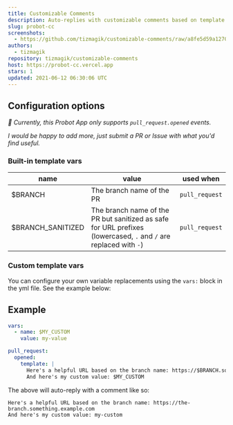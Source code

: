 ```yaml
---
title: Customizable Comments
description: Auto-replies with customizable comments based on template vars
slug: probot-cc
screenshots:
  - https://github.com/tizmagik/customizable-comments/raw/a8fe5d59a127040ab6842dbf2c681e7690970544/public/probot-cc-sample.png
authors:
  - tizmagik
repository: tizmagik/customizable-comments
host: https://probot-cc.vercel.app
stars: 1
updated: 2021-06-12 06:30:06 UTC
---
```


## Configuration options

_📒 Currently, this Probot App only supports `pull_request.opened` events._

_I would be happy to add more, just submit a PR or Issue with what you'd find useful._

### Built-in template vars

| name               | value                                                                                                            | used when      |
| ------------------ | ---------------------------------------------------------------------------------------------------------------- | -------------- |
| \$BRANCH           | The branch name of the PR                                                                                        | `pull_request` |
| \$BRANCH_SANITIZED | The branch name of the PR but sanitized as safe for URL prefixes (lowercased, `.` and `/` are replaced with `-`) | `pull_request` |

### Custom template vars

You can configure your own variable replacements using the `vars:` block in the yml file. See the example below:

## Example

```yaml
vars:
  - name: $MY_CUSTOM
    value: my-value

pull_request:
  opened:
    template: |
      Here's a helpful URL based on the branch name: https://$BRANCH.something.example.com
      And here's my custom value: $MY_CUSTOM
```

The above will auto-reply with a comment like so:

```
Here's a helpful URL based on the branch name: https://the-branch.something.example.com
And here's my custom value: my-custom
```
